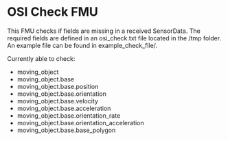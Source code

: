 # OSI Check FMU
This FMU checks if fields are missing in a received SensorData.
The required fields are defined in an osi_check.txt file located in the /tmp folder.
An example file can be found in example_check_file/.

Currently able to check:
- moving_object
- moving_object.base
- moving_object.base.position
- moving_object.base.orientation
- moving_object.base.velocity
- moving_object.base.acceleration
- moving_object.base.orientation_rate
- moving_object.base.orientation_acceleration
- moving_object.base.base_polygon